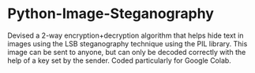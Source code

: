 # Python-Image-Steganography
Devised a 2-way encryption+decryption algorithm that helps hide text in images using the LSB steganography technique using the PIL library. This image can be sent to anyone, but can only be decoded correctly with the help of a key set by the sender. Coded particularly for Google Colab.
